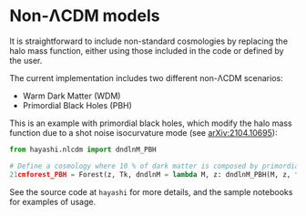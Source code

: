 # Non-ΛCDM models

It is straightforward to include non-standard cosmologies by replacing the halo mass function, either using those included in the code or defined by the user.

The current implementation includes two different non-ΛCDM scenarios:
- Warm Dark Matter (WDM)
- Primordial Black Holes (PBH)

This is an example with primordial black holes, which modify the halo mass function due to a shot noise isocurvature mode (see [arXiv:2104.10695](https://arxiv.org/abs/2104.10695)):

```py
from hayashi.nlcdm import dndlnM_PBH

# Define a cosmology where 10 % of dark matter is composed by primordial black holes of 1 solar mass
21cmforest_PBH = Forest(z, Tk, dndlnM = lambda M, z: dndlnM_PBH(M, z, fpbh = 0.1, Mpbh = 1.))
```

See the source code at `hayashi` for more details, and the sample notebooks for examples of usage.
